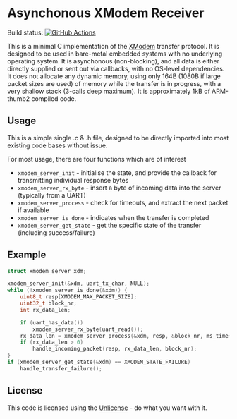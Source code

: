 # Asynchonous XModem Receiver
Build status: [![GitHub Actions](https://github.com/AndreRenaud/async_xmodem/workflows/Build%20and%20Test/badge.svg)](https://github.com/AndreRenaud/async_xmodem/actions)

This is a minimal C implementation of the 
[XModem](https://en.wikipedia.org/wiki/XMODEM) transfer protocol.
It is designed to be used in bare-metal embedded systems with no
underlying operating system. It is asynchonous (non-blocking), and
all data is either directly supplied or sent out via callbacks,
with no OS-level dependencies. It does not allocate any dynamic memory,
using only 164B (1080B if large packet sizes are used) of memory while
the transfer is in progress, with a very shallow stack (3-calls deep
maximum). It is approximately 1kB of ARM-thumb2 compiled code.

## Usage
This is a simple single .c & .h file, designed to be directly imported into
most existing code bases without issue.

For most usage, there are four functions which are of interest
* `xmodem_server_init` - initialise the state, and provide the callback for
transmitting individual response bytes
* `xmodem_server_rx_byte` - insert a byte of incoming data into the server
(typically from a UART)
* `xmodem_server_process` - check for timeouts, and extract the next packet
if available
* `xmodem_server_is_done` - indicates when the transfer is completed
* `xmodem_server_get_state` - get the specific state of the transfer
(including success/failure)

## Example
```c
struct xmodem_server xdm;

xmodem_server_init(&xdm, uart_tx_char, NULL);
while (!xmodem_server_is_done(&xdm)) {
	uint8_t resp[XMODEM_MAX_PACKET_SIZE];
	uint32_t block_nr;
	int rx_data_len;

	if (uart_has_data())
		xmodem_server_rx_byte(uart_read());
	rx_data_len = xmodem_server_process(&xdm, resp, &block_nr, ms_time());
	if (rx_data_len > 0)
		handle_incoming_packet(resp, rx_data_len, block_nr);
}
if (xmodem_server_get_state(&xdm) == XMODEM_STATE_FAILURE)
	handle_transfer_failure();
```

## License
This code is licensed using the [Unlicense](https://unlicense.org/) - do
what you want with it.
